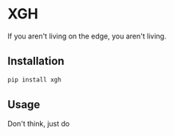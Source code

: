 # XGH

If you aren't living on the edge, you aren't living.

## Installation

```bash
pip install xgh
```

## Usage

Don't think, just do